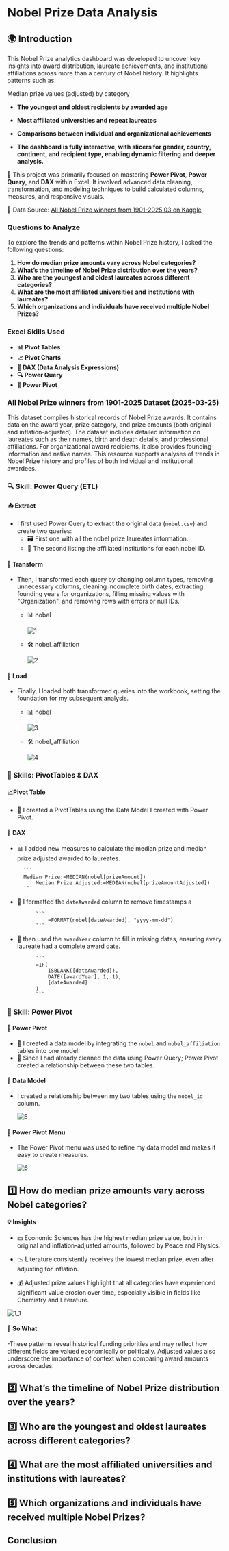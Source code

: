 # Nobel Prize Data Analysis

## 🌍 Introduction
This Nobel Prize analytics dashboard was developed to uncover key insights into award distribution, laureate achievements, and institutional affiliations across more than a century of Nobel history. It highlights patterns such as:

Median prize values (adjusted) by category

- **The youngest and oldest recipients by awarded age**

- **Most affiliated universities and repeat laureates**

- **Comparisons between individual and organizational achievements**

- **The dashboard is fully interactive, with slicers for gender, country, continent, and recipient type, enabling dynamic filtering and deeper analysis.**

🧠 This project was primarily focused on mastering **Power Pivot**, **Power Query**, and **DAX** within Excel. It involved advanced data cleaning, transformation, and modeling techniques to build calculated columns, measures, and responsive visuals.

🔗 Data Source: [All Nobel Prize winners from 1901-2025.03 on Kaggle](https://www.kaggle.com/datasets/jehanbhathena/all-nobel-prize-winners-from-1901-2024)

### Questions to Analyze

To explore the trends and patterns within Nobel Prize history, I asked the following questions:

1. **How do median prize amounts vary across Nobel categories?**
2. **What’s the timeline of Nobel Prize distribution over the years?**
3. **Who are the youngest and oldest laureates across different categories?**
4. **What are the most affiliated universities and institutions with laureates?**
5. **Which organizations and individuals have received multiple Nobel Prizes?**

### Excel Skills Used

- **📊 Pivot Tables**
- **📈 Pivot Charts**
- **🧮 DAX (Data Analysis Expressions)**
- **🔍 Power Query**
- **💪 Power Pivot**

### All Nobel Prize winners from 1901-2025 Dataset (2025-03-25)

This dataset compiles historical records of Nobel Prize awards. It contains data on the award year, prize category, and prize amounts (both original and inflation-adjusted). The dataset includes detailed information on laureates such as their names, birth and death details, and professional affiliations. For organizational award recipients, it also provides founding information and native names. This resource supports analyses of trends in Nobel Prize history and profiles of both individual and institutional awardees.


### 🔍 Skill: Power Query (ETL)

#### 📥 Extract

- I first used Power Query to extract the original data (`nobel.csv`) and create two queries:
    - 🗃️ First one with all the nobel prize laureates information.
    - 🔧 The second listing the affiliated institutions for each nobel ID.

#### 🔄 Transform

- Then, I transformed each query by changing column types, removing unnecessary columns, cleaning incomplete birth dates, extracting founding years for organizations, filling missing values with "Organization", and removing rows with errors or null IDs.
    - 📊 nobel

        ![1](/images/1.png)

    - 🛠️ nobel_affiliation

        ![2](/images/2.png)

#### 🔗 Load

- Finally, I loaded both transformed queries into the workbook, setting the foundation for my subsequent analysis.
    - 📊 nobel

        ![3](/images/3.png)

    - 🛠️ nobel_affiliation

        ![4](/images/4.png)


### 🧮 Skills: PivotTables & DAX

#### 📈Pivot Table

- 🔢 I created a PivotTables using the Data Model I created with Power Pivot.

#### 🧮 DAX

- 📊 I added new measures to calculate the median prize and median prize adjusted awarded to laureates.

    	```
    	Median Prize:=MEDIAN(nobel[prizeAmount])
			Median Prize Adjusted:=MEDIAN(nobel[prizeAmountAdjusted])
    	```

- 🧮 I formatted the `dateAwarded` column to remove timestamps a

			```
				=FORMAT(nobel[dateAwarded], "yyyy-mm-dd")
			```
- 🧮 then used the `awardYear` column to fill in missing dates, ensuring every laureate had a complete award date.

			```
			=IF(
				ISBLANK([dateAwarded]),
				DATE([awardYear], 1, 1),
				[dateAwarded]
			)
			```

### 🔧 Skill: Power Pivot

#### 💪 Power Pivot

- 🔗 I created a data model by integrating the `nobel` and `nobel_affiliation` tables into one model.
- 🧹 Since I had already cleaned the data using Power Query; Power Pivot created a relationship between these two tables.

#### 🔗 Data Model

- I created a relationship between my two tables using the `nobel_id` column.

    ![5](/images/5.png)

#### 📃 Power Pivot Menu

- The Power Pivot menu was used to refine my data model and makes it easy to create measures.

    ![6](/images/6.png)



## 1️⃣ How do median prize amounts vary across Nobel categories?

#### 💡 Insights


- 💵 Economic Sciences has the highest median prize value, both in original and inflation-adjusted amounts, followed by Peace and Physics.

- 📉 Literature consistently receives the lowest median prize, even after adjusting for inflation.

- 💰 Adjusted prize values highlight that all categories have experienced significant value erosion over time, especially visible in fields like Chemistry and Literature.

![1_1](/images/1_1.png)

#### 🤔 So What

-These patterns reveal historical funding priorities and may reflect how different fields are valued economically or politically. Adjusted values also underscore the importance of context when comparing award amounts across decades.

## 2️⃣ What’s the timeline of Nobel Prize distribution over the years?



## 3️⃣ Who are the youngest and oldest laureates across different categories?



## 4️⃣ What are the most affiliated universities and institutions with laureates?



## 5️⃣ Which organizations and individuals have received multiple Nobel Prizes?




## Conclusion

